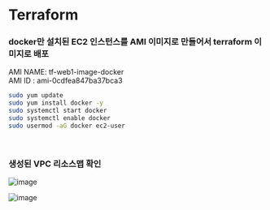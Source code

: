 # Terraform

### docker만 설치된 EC2 인스턴스를 AMI 이미지로 만들어서 terraform 이미지로 배포

AMI NAME: tf-web1-image-docker <br>
AMI ID : ami-0cdfea847ba37bca3

```bash
sudo yum update
sudo yum install docker -y
sudo systemctl start docker
sudo systemctl enable docker
sudo usermod -aG docker ec2-user
```
<br>

### 생성된 VPC 리소스맵 확인

![image](https://github.com/user-attachments/assets/ec38ab20-b437-44e5-bfdb-70684e0a5c32)

![image](https://github.com/user-attachments/assets/77e42a9c-a62c-4398-8dc5-749b40b88fa5)
